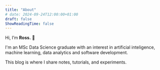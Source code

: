 ```yaml
---
title: "About"
# date: 2024-09-24T12:00:00+01:00
draft: false
ShowReadingTime: false
---
```


Hi, I’m **Ross.** 👋

I'm an MSc Data Science graduate with an interest in artificial inteligence, machine learning, data analytics and software development.   

This blog is where I share notes, tutorials, and experiments.
